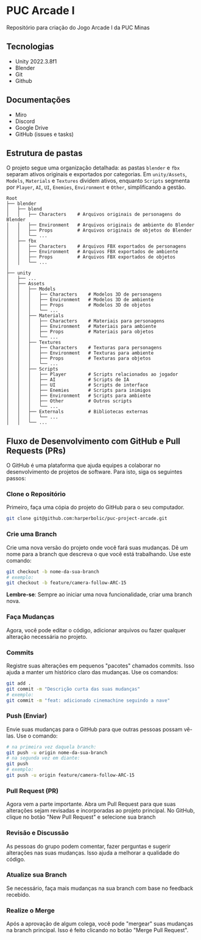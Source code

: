 # PUC Arcade I

Repositório para criação do Jogo Arcade I da PUC Minas

## Tecnologias

- Unity 2022.3.8f1
- Blender
- Git
- Github

## Documentações

- Miro
- Discord
- Google Drive
- GitHub (issues e tasks)

## Estrutura de pastas

O projeto segue uma organização detalhada: as pastas `blender` e `fbx` separam ativos originais e exportados por categorias. Em `unity/Assets`, `Models`, `Materials` e `Textures` dividem ativos, enquanto `Scripts` segmenta por `Player`, `AI`, `UI`, `Enemies`, `Environment` e `Other`, simplificando a gestão.

```matemathica
Root
├── blender
│   ├── blend
│   │   ├── Characters    # Arquivos originais de personagens do Blender
│   │   ├── Environment   # Arquivos originais de ambiente do Blender
│   │   ├── Props         # Arquivos originais de objetos do Blender
│   │   └── ...
│   ├── fbx
│   │   ├── Characters    # Arquivos FBX exportados de personagens
│   │   ├── Environment   # Arquivos FBX exportados de ambiente
│   │   ├── Props         # Arquivos FBX exportados de objetos
│   │   └── ...
│
├── unity
│   ├── ...
│   ├── Assets
│   │   ├── Models
│   │   │   ├── Characters    # Modelos 3D de personagens
│   │   │   ├── Environment   # Modelos 3D de ambiente
│   │   │   ├── Props         # Modelos 3D de objetos
│   │   │   └── ...
│   │   ├── Materials
│   │   │   ├── Characters    # Materiais para personagens
│   │   │   ├── Environment   # Materiais para ambiente
│   │   │   ├── Props         # Materiais para objetos
│   │   │   └── ...
│   │   ├── Textures
│   │   │   ├── Characters    # Texturas para personagens
│   │   │   ├── Environment   # Texturas para ambiente
│   │   │   ├── Props         # Texturas para objetos
│   │   │   └── ...
│   │   ├── Scripts
│   │   │   ├── Player        # Scripts relacionados ao jogador
│   │   │   ├── AI            # Scripts de IA
│   │   │   ├── UI            # Scripts de interface
│   │   │   ├── Enemies       # Scripts para inimigos
│   │   │   ├── Environment   # Scripts para ambiente
│   │   │   ├── Other         # Outros scripts
│   │   │   └── ...
│   │   ├── Externals         # Bibliotecas externas
│   │   │   └── ...
│   │   └── ...

```

## Fluxo de Desenvolvimento com GitHub e Pull Requests (PRs)

O GitHub é uma plataforma que ajuda equipes a colaborar no desenvolvimento de projetos de software. Para isto, siga os seguintes passos:

### Clone o Repositório
Primeiro, faça uma cópia do projeto do GitHub para o seu computador.

```sh
git clone git@github.com:harperbolic/puc-project-arcade.git
```

### Crie uma Branch
Crie uma nova versão do projeto onde você fará suas mudanças. Dê um nome para a branch que descreva o que você está trabalhando. Use este comando:

```sh
git checkout -b nome-da-sua-branch
# exemplo:
git checkout -b feature/camera-follow-ARC-15
```

**Lembre-se**: Sempre ao iniciar uma nova funcionalidade, criar uma branch nova.

### Faça Mudanças
Agora, você pode editar o código, adicionar arquivos ou fazer qualquer alteração necessária no projeto.

### Commits
Registre suas alterações em pequenos "pacotes" chamados commits. Isso ajuda a manter um histórico claro das mudanças. Use os comandos:

```sh
git add .
git commit -m "Descrição curta das suas mudanças"
# exemplo:
git commit -m "feat: adicionado cinemachine seguindo a nave"
```

### Push (Enviar)
Envie suas mudanças para o GitHub para que outras pessoas possam vê-las. Use o comando:

```sh
# na primeira vez daquela branch:
git push -u origin nome-da-sua-branch
# na segunda vez em diante:
git push
# exemplo:
git push -u origin feature/camera-follow-ARC-15
```

### Pull Request (PR)
Agora vem a parte importante. Abra um Pull Request para que suas alterações sejam revisadas e incorporadas ao projeto principal. No GitHub, clique no botão "New Pull Request" e selecione sua branch

### Revisão e Discussão
As pessoas do grupo podem comentar, fazer perguntas e sugerir alterações nas suas mudanças. Isso ajuda a melhorar a qualidade do código.

### Atualize sua Branch
Se necessário, faça mais mudanças na sua branch com base no feedback recebido.

### Realize o Merge
Após a aprovação de algum colega, você pode "mergear" suas mudanças na branch principal. Isso é feito clicando no botão "Merge Pull Request".
